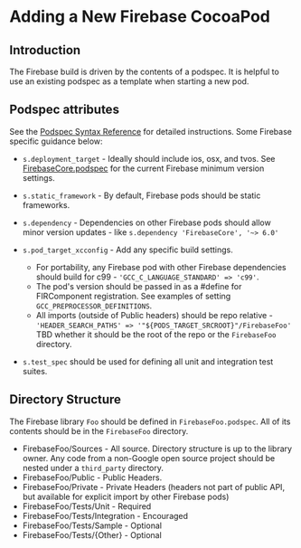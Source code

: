# Adding a New Firebase CocoaPod

## Introduction

The Firebase build is driven by the contents of a podspec. It is helpful to
use an existing podspec as a template when starting a new pod.

## Podspec attributes

See the [Podspec Syntax Reference](https://guides.cocoapods.org/syntax/podspec.html) for
detailed instructions. Some Firebase specific guidance below:

* `s.deployment_target` - Ideally should include ios, osx, and tvos. See
[FirebaseCore.podspec](FirebaseCore.podspec) for the current Firebase minimum version settings.

* `s.static_framework` - By default, Firebase pods should be static frameworks.

* `s.dependency` - Dependencies on other Firebase pods should allow minor version updates - 
like `s.dependency 'FirebaseCore', '~> 6.0'`

* `s.pod_target_xcconfig` - Add any specific build settings.
  * For portability, any Firebase
pod with other Firebase dependencies should build for c99 -
`'GCC_C_LANGUAGE_STANDARD' => 'c99'`.
  * The pod's version should be passed in as a #define
for FIRComponent registration. See examples of setting `GCC_PREPROCESSOR_DEFINITIONS`.
  * All imports (outside of Public headers) should be repo relative -
    `'HEADER_SEARCH_PATHS' => '"${PODS_TARGET_SRCROOT}"/FirebaseFoo'` TBD whether it should be
    the root of the repo or the `FirebaseFoo` directory.

* `s.test_spec` should be used for defining all unit and integration test suites.


## Directory Structure

The Firebase library `Foo` should be defined in `FirebaseFoo.podspec`. All of its
contents should be in the `FirebaseFoo` directory.

* FirebaseFoo/Sources - All source. Directory structure is up to the library owner. Any code from a
non-Google open source project should be nested under a `third_party` directory.
* FirebaseFoo/Public - Public Headers.
* FirebaseFoo/Private - Private Headers (headers not part of public API, but available for 
explicit import by other Firebase pods)
* FirebaseFoo/Tests/Unit - Required
* FirebaseFoo/Tests/Integration - Encouraged
* FirebaseFoo/Tests/Sample - Optional
* FirebaseFoo/Tests/{Other} - Optional
